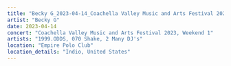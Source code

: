 ```yaml
---
title: "Becky G_2023-04-14_Coachella Valley Music and Arts Festival 2023, Weekend 1"
artist: "Becky G"
date: 2023-04-14
concert: "Coachella Valley Music and Arts Festival 2023, Weekend 1"
artists: "1999.ODDS, 070 Shake, 2 Many DJ's"
location: "Empire Polo Club"
location_details: "Indio, United States"
---
```

